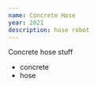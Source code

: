 ```yaml
---
name: Concrete Hose
year: 2021
description: hose robot
---
```

Concrete hose stuff
- concrete
- hose
